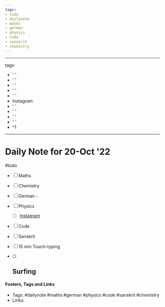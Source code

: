 ```yaml
---
tags:
- todo
- dailynote
- maths
- german
- physics
- code
- sanskrit
- chemistry
---
```


---
tags:
- ' '
- ' '
- ' '
- ' '
- ' '
- Instagram
- ' '
- ' '
- ' '
- ' '
- ^1
---

# Daily Note for 20-Oct '22
#todo
- [ ] Maths
- [ ] Chemistry
- [ ] German - 
- [ ] Physics
	- [ ] [Instagram](https://www.instagram.com/physics.infographics/)
- [ ] Code
- [ ] Sanskrit
- [ ] 15 min Touch-typing
- [ ] Surfing
	-  


#### Footers, Tags and Links
- Tags: #dailynote #maths #german #physics #code #sanskrit #chemistry
- Links: 

[^1]: